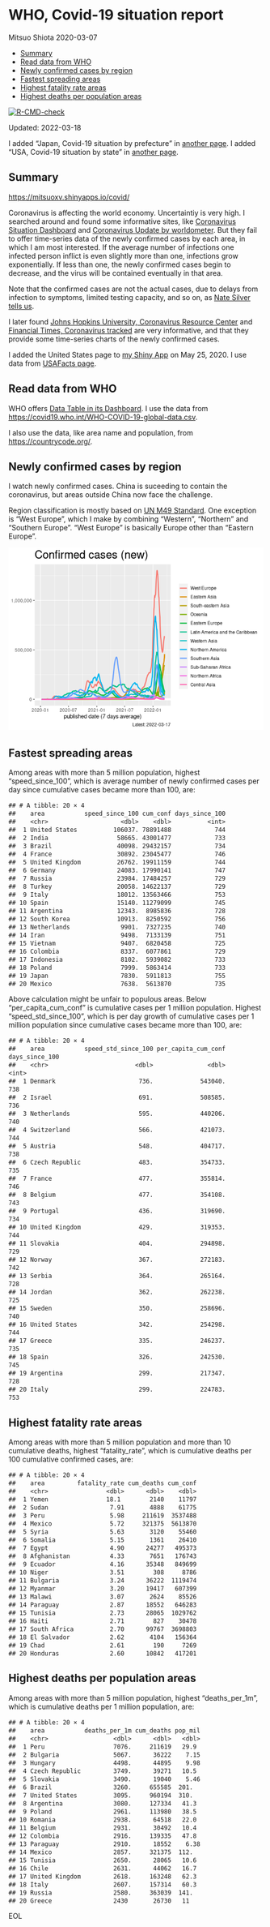 WHO, Covid-19 situation report
================
Mitsuo Shiota
2020-03-07

-   [Summary](#summary)
-   [Read data from WHO](#read-data-from-who)
-   [Newly confirmed cases by region](#newly-confirmed-cases-by-region)
-   [Fastest spreading areas](#fastest-spreading-areas)
-   [Highest fatality rate areas](#highest-fatality-rate-areas)
-   [Highest deaths per population
    areas](#highest-deaths-per-population-areas)

<!-- badges: start -->

[![R-CMD-check](https://github.com/mitsuoxv/covid/workflows/R-CMD-check/badge.svg)](https://github.com/mitsuoxv/covid/actions)
<!-- badges: end -->

Updated: 2022-03-18

I added “Japan, Covid-19 situation by prefecture” in [another
page](Japan.md). I added “USA, Covid-19 situation by state” in [another
page](USA.md).

## Summary

<https://mitsuoxv.shinyapps.io/covid/>

Coronavirus is affecting the world economy. Uncertaintiy is very high. I
searched around and found some informative sites, like [Coronavirus
Situation
Dashboard](https://who.maps.arcgis.com/apps/opsdashboard/index.html#/c88e37cfc43b4ed3baf977d77e4a0667)
and [Coronavirus Update by
worldometer](https://www.worldometers.info/coronavirus/). But they fail
to offer time-series data of the newly confirmed cases by each area, in
which I am most interested. If the average number of infections one
infected person inflict is even slightly more than one, infections grow
exponentially. If less than one, the newly confirmed cases begin to
decrease, and the virus will be contained eventually in that area.

Note that the confirmed cases are not the actual cases, due to delays
from infection to symptoms, limited testing capacity, and so on, as
[Nate Silver tells
us](https://fivethirtyeight.com/features/coronavirus-case-counts-are-meaningless/).

I later found [Johns Hopkins University, Coronavirus Resource
Center](https://coronavirus.jhu.edu/) and [Financial Times, Coronavirus
tracked](https://www.ft.com/content/a26fbf7e-48f8-11ea-aeb3-955839e06441)
are very informative, and that they provide some time-series charts of
the newly confirmed cases.

I added the United States page to [my Shiny
App](https://mitsuoxv.shinyapps.io/covid/) on May 25, 2020. I use data
from [USAFacts
page](https://usafacts.org/visualizations/coronavirus-covid-19-spread-map/).

## Read data from WHO

WHO offers [Data Table in its Dashboard](https://covid19.who.int/table).
I use the data from
<https://covid19.who.int/WHO-COVID-19-global-data.csv>.

I also use the data, like area name and population, from
<https://countrycode.org/>.

## Newly confirmed cases by region

I watch newly confirmed cases. China is suceeding to contain the
coronavirus, but areas outside China now face the challenge.

Region classification is mostly based on [UN M49
Standard](https://unstats.un.org/unsd/methodology/m49/). One exception
is “West Europe”, which I make by combining “Western”, “Northern” and
“Southern Europe”. “West Europe” is basically Europe other than “Eastern
Europe”.

![](README_files/figure-gfm/chart-1.png)<!-- -->

## Fastest spreading areas

Among areas with more than 5 million population, highest
“speed_since_100”, which is average number of newly confirmed cases per
day since cumulative cases became more than 100, are:

    ## # A tibble: 20 × 4
    ##    area           speed_since_100 cum_conf days_since_100
    ##    <chr>                    <dbl>    <dbl>          <int>
    ##  1 United States          106037. 78891488            744
    ##  2 India                   58665. 43001477            733
    ##  3 Brazil                  40098. 29432157            734
    ##  4 France                  30892. 23045477            746
    ##  5 United Kingdom          26762. 19911159            744
    ##  6 Germany                 24083. 17990141            747
    ##  7 Russia                  23984. 17484257            729
    ##  8 Turkey                  20058. 14622137            729
    ##  9 Italy                   18012. 13563466            753
    ## 10 Spain                   15140. 11279099            745
    ## 11 Argentina               12343.  8985836            728
    ## 12 South Korea             10913.  8250592            756
    ## 13 Netherlands              9901.  7327235            740
    ## 14 Iran                     9498.  7133139            751
    ## 15 Vietnam                  9407.  6820458            725
    ## 16 Colombia                 8337.  6077861            729
    ## 17 Indonesia                8102.  5939082            733
    ## 18 Poland                   7999.  5863414            733
    ## 19 Japan                    7830.  5911813            755
    ## 20 Mexico                   7638.  5613870            735

Above calculation might be unfair to populous areas. Below
“per_capita_cum_conf” is cumulative cases per 1 million population.
Highest “speed_std_since_100”, which is per day growth of cumulative
cases per 1 million population since cumulative cases became more than
100, are:

    ## # A tibble: 20 × 4
    ##    area           speed_std_since_100 per_capita_cum_conf days_since_100
    ##    <chr>                        <dbl>               <dbl>          <int>
    ##  1 Denmark                       736.             543040.            738
    ##  2 Israel                        691.             508585.            736
    ##  3 Netherlands                   595.             440206.            740
    ##  4 Switzerland                   566.             421073.            744
    ##  5 Austria                       548.             404717.            738
    ##  6 Czech Republic                483.             354733.            735
    ##  7 France                        477.             355814.            746
    ##  8 Belgium                       477.             354108.            743
    ##  9 Portugal                      436.             319690.            734
    ## 10 United Kingdom                429.             319353.            744
    ## 11 Slovakia                      404.             294898.            729
    ## 12 Norway                        367.             272183.            742
    ## 13 Serbia                        364.             265164.            728
    ## 14 Jordan                        362.             262238.            725
    ## 15 Sweden                        350.             258696.            740
    ## 16 United States                 342.             254298.            744
    ## 17 Greece                        335.             246237.            735
    ## 18 Spain                         326.             242530.            745
    ## 19 Argentina                     299.             217347.            728
    ## 20 Italy                         299.             224783.            753

## Highest fatality rate areas

Among areas with more than 5 million population and more than 10
cumulative deaths, highest “fatality_rate”, which is cumulative deaths
per 100 cumulative confirmed cases, are:

    ## # A tibble: 20 × 4
    ##    area         fatality_rate cum_deaths cum_conf
    ##    <chr>                <dbl>      <dbl>    <dbl>
    ##  1 Yemen                18.1        2140    11797
    ##  2 Sudan                 7.91       4888    61775
    ##  3 Peru                  5.98     211619  3537488
    ##  4 Mexico                5.72     321375  5613870
    ##  5 Syria                 5.63       3120    55460
    ##  6 Somalia               5.15       1361    26410
    ##  7 Egypt                 4.90      24277   495373
    ##  8 Afghanistan           4.33       7651   176743
    ##  9 Ecuador               4.16      35348   849699
    ## 10 Niger                 3.51        308     8786
    ## 11 Bulgaria              3.24      36222  1119474
    ## 12 Myanmar               3.20      19417   607399
    ## 13 Malawi                3.07       2624    85526
    ## 14 Paraguay              2.87      18552   646283
    ## 15 Tunisia               2.73      28065  1029762
    ## 16 Haiti                 2.71        827    30478
    ## 17 South Africa          2.70      99767  3698803
    ## 18 El Salvador           2.62       4104   156364
    ## 19 Chad                  2.61        190     7269
    ## 20 Honduras              2.60      10842   417201

## Highest deaths per population areas

Among areas with more than 5 million population, highest
“deaths_per_1m”, which is cumulative deaths per 1 million population,
are:

    ## # A tibble: 20 × 4
    ##    area           deaths_per_1m cum_deaths pop_mil
    ##    <chr>                  <dbl>      <dbl>   <dbl>
    ##  1 Peru                   7076.     211619   29.9 
    ##  2 Bulgaria               5067.      36222    7.15
    ##  3 Hungary                4498.      44895    9.98
    ##  4 Czech Republic         3749.      39271   10.5 
    ##  5 Slovakia               3490.      19040    5.46
    ##  6 Brazil                 3260.     655585  201.  
    ##  7 United States          3095.     960194  310.  
    ##  8 Argentina              3080.     127334   41.3 
    ##  9 Poland                 2961.     113980   38.5 
    ## 10 Romania                2938.      64518   22.0 
    ## 11 Belgium                2931.      30492   10.4 
    ## 12 Colombia               2916.     139335   47.8 
    ## 13 Paraguay               2910.      18552    6.38
    ## 14 Mexico                 2857.     321375  112.  
    ## 15 Tunisia                2650.      28065   10.6 
    ## 16 Chile                  2631.      44062   16.7 
    ## 17 United Kingdom         2618.     163248   62.3 
    ## 18 Italy                  2607.     157314   60.3 
    ## 19 Russia                 2580.     363039  141.  
    ## 20 Greece                 2430       26730   11

EOL
